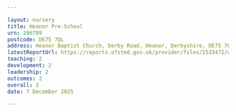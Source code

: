 ```yaml
---

layout: nursery
title: Heanor Pre-School
urn: 206789
postcode: DE75 7QL
address: Heanor Baptist Church, Derby Road, Heanor, Derbyshire, DE75 7QL
latestReportUrl: https://reports.ofsted.gov.uk/provider/files/2533472/urn/206789.pdf
teaching: 2
development: 2
leadership: 2
outcomes: 2
overall: 2
date: 7 December 2015

---
```

